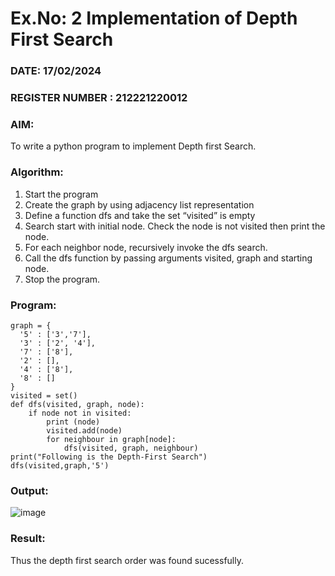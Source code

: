 # Ex.No: 2  Implementation of Depth First Search
### DATE:  17/02/2024                                                                         
### REGISTER NUMBER : 212221220012
### AIM: 
To write a python program to implement Depth first Search. 
### Algorithm:
1. Start the program
2. Create the graph by using adjacency list representation
3. Define a function dfs and take the set “visited” is empty 
4. Search start with initial node. Check the node is not visited then print the node.
5. For each neighbor node, recursively invoke the dfs search.
6. Call the dfs function by passing arguments visited, graph and starting node.
7. Stop the program.
### Program:
```
graph = {
  '5' : ['3','7'],
  '3' : ['2', '4'],
  '7' : ['8'],
  '2' : [],
  '4' : ['8'],
  '8' : []
}
visited = set() 
def dfs(visited, graph, node):
    if node not in visited:
        print (node)
        visited.add(node)
        for neighbour in graph[node]:
            dfs(visited, graph, neighbour)
print("Following is the Depth-First Search")
dfs(visited,graph,'5')
```











### Output:

![image](https://github.com/ieswaris/AI_Lab_2023-24/assets/127847210/b7a73c22-89cd-47aa-a457-516fd70d3ca5)


### Result:
Thus the depth first search order was found sucessfully.

